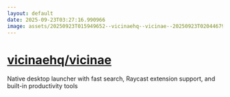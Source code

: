```yaml
---
layout: default
date: 2025-09-23T03:27:16.990966
image: assets/20250923T015949652--vicinaehq--vicinae--20250923T020446796--cropped.png
---
```


# [vicinaehq/vicinae](https://github.com/vicinaehq/vicinae)

Native desktop launcher with fast search, Raycast extension support, and built-in productivity tools
